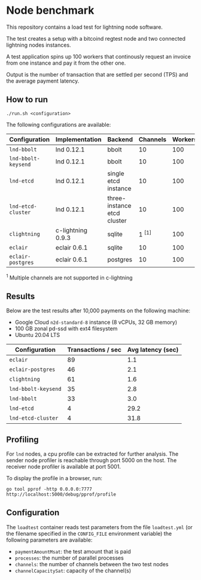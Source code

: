 # Node benchmark

This repository contains a load test for lightning node software.

The test creates a setup with a bitcoind regtest node and two connected
lightning nodes instances.

A test application spins up 100 workers that continously request an invoice
from one instance and pay it from the other one.

Output is the number of transaction that are settled per second (TPS) and the
average payment latency.

## How to run

`./run.sh <configuration>`

The following configurations are available:

Configuration | Implementation | Backend | Channels | Workers | Options
---|---|---|---|---|--
`lnd-bbolt` | lnd 0.12.1 | bbolt | 10 | 100  |
`lnd-bbolt-keysend` | lnd 0.12.1  | bbolt | 10 | 100 | keysend
`lnd-etcd` | lnd 0.12.1  | single etcd instance | 10 | 100 |
`lnd-etcd-cluster` | lnd 0.12.1  | three-instance etcd cluster | 10 | 100  |
`clightning` | c-lightning 0.9.3 | sqlite | 1 <sup>[1]</sup> | 100 |
`eclair` | eclair 0.6.1 | sqlite | 10 | 100 |
`eclair-postgres` | eclair 0.6.1 | postgres | 10 | 100 |

<sup>1</sup> Multiple channels are not supported in c-lightning  

## Results

Below are the test results after 10,000 payments on the following machine:

* Google Cloud `n2d-standard-8` instance (8 vCPUs, 32 GB memory)
* 100 GB zonal pd-ssd with ext4 filesystem
* Ubuntu 20.04 LTS

| Configuration | Transactions / sec | Avg latency (sec) |
|--|--|--|
|`eclair`| 89 | 1.1 |
|`eclair-postgres`| 46 | 2.1 |
|`clightning`| 61 | 1.6  |
|`lnd-bbolt-keysend`| 35 | 2.8 |
|`lnd-bbolt`| 33 | 3.0 |
|`lnd-etcd`| 4 | 29.2 |
|`lnd-etcd-cluster`| 4 | 31.8 |

## Profiling

For `lnd` nodes, a cpu profile can be extracted for further analysis. The sender node profiler is reachable through port 5000 on the host. The receiver node profiler is available at port 5001.

To display the profile in a browser, run:

`go tool pprof -http 0.0.0.0:7777 http://localhost:5000/debug/pprof/profile`

## Configuration

The `loadtest` container reads test parameters from the file `loadtest.yml` (or the filename specified in the `CONFIG_FILE` environment variable) the
following parameters are available:

* `paymentAmountMsat`: the test amount that is paid
* `processes`: the number of parallel processes
* `channels`: the number of channels between the two test nodes
* `channelCapacitySat`: capacity of the channel(s)